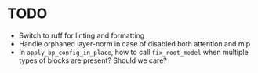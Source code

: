# TODO
+ Switch to ruff for linting and formatting
+ Handle orphaned layer-norm in case of disabled both attention and mlp
+ In `apply_bp_config_in_place`, how to call `fix_root_model` when multiple types of blocks are present? Should we care?
